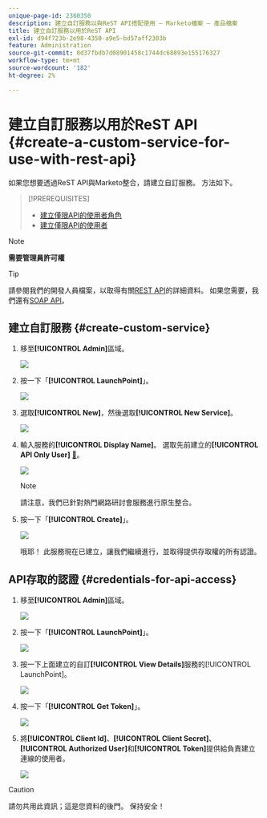 ```yaml
---
unique-page-id: 2360350
description: 建立自訂服務以與ReST API搭配使用 — Marketo檔案 — 產品檔案
title: 建立自訂服務以用於ReST API
exl-id: d94f723b-2e98-4350-a9e5-bd57aff2303b
feature: Administration
source-git-commit: 0d37fbdb7d08901458c1744dc68893e155176327
workflow-type: tm+mt
source-wordcount: '182'
ht-degree: 2%

---
```


# 建立自訂服務以用於ReST API {#create-a-custom-service-for-use-with-rest-api}

如果您想要透過ReST API與Marketo整合，請建立自訂服務。 方法如下。

>[!PREREQUISITES]
>
>* [建立僅限API的使用者角色](/help/marketo/product-docs/administration/users-and-roles/create-an-api-only-user-role.md)
>* [建立僅限API的使用者](/help/marketo/product-docs/administration/users-and-roles/create-an-api-only-user.md)
>

>[!NOTE]
>
>**需要管理員許可權**

>[!TIP]
>
>請參閱我們的開發人員檔案，以取得有關[REST API](https://developer.adobe.com/marketo-apis/)的詳細資料。 如果您需要，我們還有[SOAP API](https://experienceleague.adobe.com/en/docs/marketo-developer/marketo/soap/soap-api)。

## 建立自訂服務 {#create-custom-service}

1. 移至&#x200B;**[!UICONTROL Admin]**&#x200B;區域。

   ![](assets/create-a-custom-service-for-use-with-rest-api-1.png)

1. 按一下「**[!UICONTROL LaunchPoint]**」。

   ![](assets/create-a-custom-service-for-use-with-rest-api-2.png)

1. 選取&#x200B;**[!UICONTROL New]**，然後選取&#x200B;**[!UICONTROL New Service]**。

   ![](assets/create-a-custom-service-for-use-with-rest-api-3.png)

1. 輸入服務的&#x200B;**[!UICONTROL Display Name]**。 選取先前建立的&#x200B;**[!UICONTROL API Only User]** [&#128279;](/help/marketo/product-docs/administration/users-and-roles/create-an-api-only-user.md)。

   ![](assets/create-a-custom-service-for-use-with-rest-api-4.png)

   >[!NOTE]
   >
   >請注意，我們已針對熱門網路研討會服務進行原生整合。

1. 按一下「**[!UICONTROL Create]**」。

   ![](assets/create-a-custom-service-for-use-with-rest-api-5.png)

   哦耶！ 此服務現在已建立，讓我們繼續進行，並取得提供存取權的所有認證。

## API存取的認證 {#credentials-for-api-access}

1. 移至&#x200B;**[!UICONTROL Admin]**&#x200B;區域。

   ![](assets/create-a-custom-service-for-use-with-rest-api-6.png)

1. 按一下「**[!UICONTROL LaunchPoint]**」。

   ![](assets/create-a-custom-service-for-use-with-rest-api-7.png)

1. 按一下上面建立的自訂&#x200B;**[!UICONTROL View Details]**&#x200B;服務的[!UICONTROL LaunchPoint]。

   ![](assets/create-a-custom-service-for-use-with-rest-api-8.png)

1. 按一下「**[!UICONTROL Get Token]**」。

   ![](assets/create-a-custom-service-for-use-with-rest-api-9.png)

1. 將&#x200B;**[!UICONTROL Client Id]**、**[!UICONTROL Client Secret]**、**[!UICONTROL Authorized User]**&#x200B;和&#x200B;**[!UICONTROL Token]**&#x200B;提供給負責建立連線的使用者。

   ![](assets/create-a-custom-service-for-use-with-rest-api-10.png)

>[!CAUTION]
>
>請勿共用此資訊；這是您資料的後門。 保持安全！
